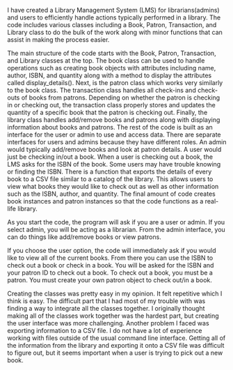I have created a Library Management System (LMS) for librarians(admins) and users to efficiently handle actions typically performed in a library. The code includes various classes including a Book, Patron, Transaction, and Library class to do the bulk of the work along with minor functions that can assist in making the process easier.    

The main structure of the code starts with the Book, Patron, Transaction, and Library classes at the top. The book class can be used to handle operations such as creating book objects with attributes including name, author, ISBN, and quantity along with a method to display the attributes called display_details(). Next, is the patron class which works very similarly to the book class. The transaction class handles all check-ins and check-outs of books from patrons. Depending on whether the patron is checking in or checking out, the transaction class properly stores and updates the quantity of a specific book that the patron is checking out. Finally, the library class handles add/remove books and patrons along with displaying information about books and patrons. The rest of the code is built as an interface for the user or admin to use and access data. There are separate interfaces for users and admins because they have different roles. An admin would typically add/remove books and look at patron details. A user would just be checking in/out a book. When a user is checking out a book, the LMS asks for the ISBN of the book. Some users may have trouble knowing or finding the ISBN. There is a function that exports the details of every book to a CSV file similar to a catalog of the library. This allows users to view what books they would like to check out as well as other information such as the ISBN, author, and quantity. The final amount of code creates book instances and patron instances so that the code functions as a real-life library.  
  
As you start the code, the program will ask if you are a user or admin. If you select admin, you will be acting as a librarian. From the admin interface, you can do things like add/remove books or view patrons.    
 
If you choose the user option, the code will immediately ask if you would like to view all of the current books. From there you can use the ISBN to check out a book or check in a book. You will be asked for the ISBN and your patron ID to check out a book. To check out a book, you must be a patron. You must create your own patron object to check out/in a book.  
 
Creating the classes was pretty easy in my opinion. It felt repetitive which I think is easy. The difficult part that I had most of my trouble with was finding a way to integrate all the classes together. I originally thought making all of the classes work together was the hardest part, but creating the user interface was more challenging. Another problem I faced was exporting information to a CSV file. I do not have a lot of experience working with files outside of the usual command line interface. Getting all of the information from the library and exporting it onto a CSV file was difficult to figure out, but it seems important when a user is trying to pick out a new book. 
 
